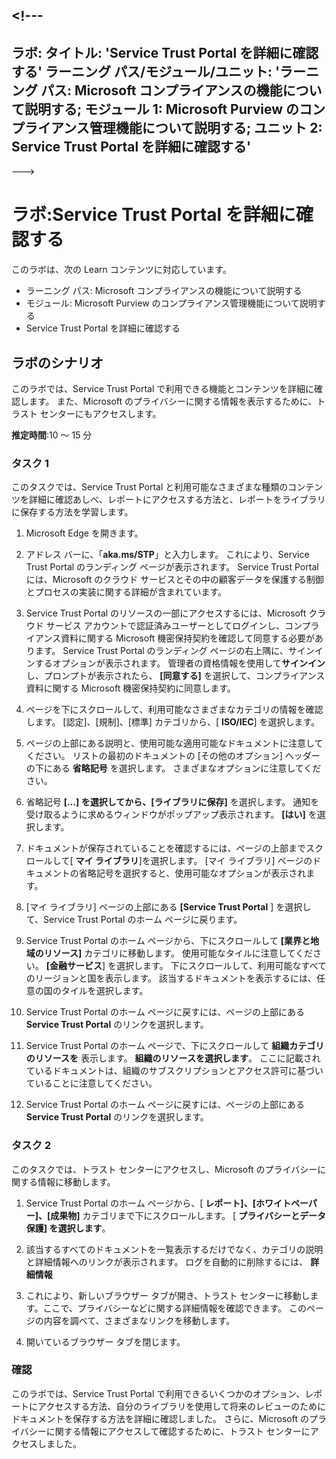 <a name="---"></a><!---
---
ラボ: タイトル: 'Service Trust Portal を詳細に確認する' ラーニング パス/モジュール/ユニット: 'ラーニング パス: Microsoft コンプライアンスの機能について説明する; モジュール 1: Microsoft Purview のコンプライアンス管理機能について説明する; ユニット 2: Service Trust Portal を詳細に確認する'
---
--->

# <a name="lab-explore-the-service-trust-portal"></a>ラボ:Service Trust Portal を詳細に確認する

このラボは、次の Learn コンテンツに対応しています。

- ラーニング パス: Microsoft コンプライアンスの機能について説明する
- モジュール: Microsoft Purview のコンプライアンス管理機能について説明する
- Service Trust Portal を詳細に確認する

## <a name="lab-scenario"></a>ラボのシナリオ

このラボでは、Service Trust Portal で利用できる機能とコンテンツを詳細に確認します。 また、Microsoft のプライバシーに関する情報を表示するために、トラスト センターにもアクセスします。

**推定時間**:10 ～ 15 分

### <a name="task-1"></a>タスク 1

このタスクでは、Service Trust Portal と利用可能なさまざまな種類のコンテンツを詳細に確認あしべ、レポートにアクセスする方法と、レポートをライブラリに保存する方法を学習します。

1. Microsoft Edge を開きます。

1. アドレス バーに、「**aka.ms/STP**」と入力します。 これにより、Service Trust Portal のランディング ページが表示されます。 Service Trust Portal には、Microsoft のクラウド サービスとその中の顧客データを保護する制御とプロセスの実装に関する詳細が含まれています。

1. Service Trust Portal のリソースの一部にアクセスするには、Microsoft クラウド サービス アカウントで認証済みユーザーとしてログインし、コンプライアンス資料に関する Microsoft 機密保持契約を確認して同意する必要があります。 Service Trust Portal のランディング ページの右上隅に、サインインするオプションが表示されます。  管理者の資格情報を使用して**サインイン**し、プロンプトが表示されたら、 **[同意する]** を選択して、コンプライアンス資料に関する Microsoft 機密保持契約に同意します。

1. ページを下にスクロールして、利用可能なさまざまなカテゴリの情報を確認します。 [認定]、[規制]、[標準] カテゴリから、[ **ISO/IEC**] を選択します。

1. ページの上部にある説明と、使用可能な適用可能なドキュメントに注意してください。  リストの最初のドキュメントの [その他のオプション] ヘッダーの下にある **省略記号** を選択します。  さまざまなオプションに注意してください。

1. 省略記号 **[…] を選択してから、[ライブラリに保存]** を選択します。  通知を受け取るように求めるウィンドウがポップアップ表示されます。 **[はい]** を選択します。

1. ドキュメントが保存されていることを確認するには、ページの上部までスクロールして[ **マイ ライブラリ**]を選択します。  [マイ ライブラリ] ページのドキュメントの省略記号を選択すると、使用可能なオプションが表示されます。

1. [マイ ライブラリ] ページの上部にある **[Service Trust Portal** ] を選択して、Service Trust Portal のホーム ページに戻ります。

1. Service Trust Portal のホーム ページから、下にスクロールして **[業界と地域のリソース]** カテゴリに移動します。  使用可能なタイルに注意してください。  **[金融サービス**] を選択します。  下にスクロールして、利用可能なすべてのリージョンと国を表示します。  該当するドキュメントを表示するには、任意の国のタイルを選択します。

1. Service Trust Portal のホーム ページに戻すには、ページの上部にある **Service Trust Portal** のリンクを選択します。

1. Service Trust Portal のホーム ページで、下にスクロールして **組織カテゴリのリソースを** 表示します。 **組織のリソースを選択します**。  ここに記載されているドキュメントは、組織のサブスクリプションとアクセス許可に基づいていることに注意してください。

1. Service Trust Portal のホーム ページに戻すには、ページの上部にある **Service Trust Portal** のリンクを選択します。

### <a name="task-2"></a>タスク 2

このタスクでは、トラスト センターにアクセスし、Microsoft のプライバシーに関する情報に移動します。

1. Service Trust Portal のホーム ページから、[ **レポート]、[ホワイトペーパー]、[成果物]** カテゴリまで下にスクロールします。 [ **プライバシーとデータ保護] を選択します**。  

1. 該当するすべてのドキュメントを一覧表示するだけでなく、カテゴリの説明と詳細情報へのリンクが表示されます。  ログを自動的に削除するには、 **詳細情報**

1. これにより、新しいブラウザー タブが開き、トラスト センターに移動します。ここで、プライバシーなどに関する詳細情報を確認できます。 このページの内容を調べて、さまざまなリンクを移動します。

1. 開いているブラウザー タブを閉じます。

### <a name="review"></a>確認

このラボでは、Service Trust Portal で利用できるいくつかのオプション、レポートにアクセスする方法、自分のライブラリを使用して将来のレビューのためにドキュメントを保存する方法を詳細に確認しました。  さらに、Microsoft のプライバシーに関する情報にアクセスして確認するために、トラスト センターにアクセスしました。
